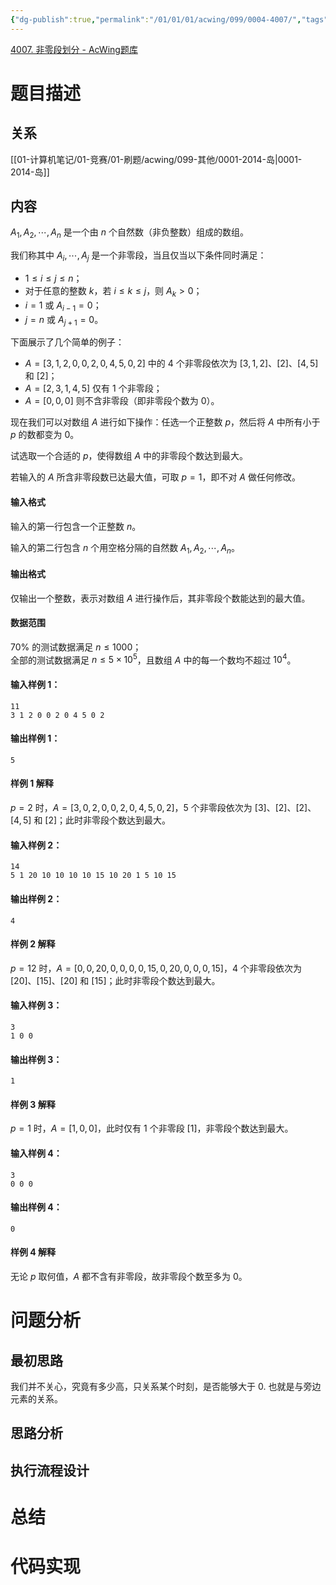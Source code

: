 ```yaml
---
{"dg-publish":true,"permalink":"/01/01/01/acwing/099/0004-4007/","tags":["blog","差分"]}
---
```


[4007. 非零段划分 - AcWing题库](https://www.acwing.com/problem/content/4010/)
# 题目描述
## 关系
[[01-计算机笔记/01-竞赛/01-刷题/acwing/099-其他/0001-2014-岛\|0001-2014-岛]]
## 内容
$A_1, A_2, \cdots, A_n$ 是一个由 $n$ 个自然数（非负整数）组成的数组。

我们称其中 $A_i, \cdots, A_j$ 是一个非零段，当且仅当以下条件同时满足：

*   $1 \le i \le j \le n$；
*   对于任意的整数 $k$，若 $i \le k \le j$，则 $A_k > 0$；
*   $i = 1$ 或 $A_{i-1} = 0$；
*   $j = n$ 或 $A_{j+1} = 0$。

下面展示了几个简单的例子：

*   $A = [3, 1, 2, 0, 0, 2, 0, 4, 5, 0, 2]$ 中的 $4$ 个非零段依次为 $[3, 1, 2]$、$[2]$、$[4, 5]$ 和 $[2]$；
*   $A = [2, 3, 1, 4, 5]$ 仅有 $1$ 个非零段；
*   $A = [0, 0, 0]$ 则不含非零段（即非零段个数为 $0$）。

现在我们可以对数组 $A$ 进行如下操作：任选一个正整数 $p$，然后将 $A$ 中所有小于 $p$ 的数都变为 $0$。

试选取一个合适的 $p$，使得数组 $A$ 中的非零段个数达到最大。

若输入的 $A$ 所含非零段数已达最大值，可取 $p=1$，即不对 $A$ 做任何修改。

#### 输入格式

输入的第一行包含一个正整数 $n$。

输入的第二行包含 $n$ 个用空格分隔的自然数 $A_1, A_2, \cdots, A_n$。

#### 输出格式

仅输出一个整数，表示对数组 $A$ 进行操作后，其非零段个数能达到的最大值。

#### 数据范围

$70\%$ 的测试数据满足 $n \le 1000$；  
全部的测试数据满足 $n \le 5 \times 10^{5}$，且数组 $A$ 中的每一个数均不超过 $10^{4}$。

#### 输入样例 1：

```
11
3 1 2 0 0 2 0 4 5 0 2
```

#### 输出样例 1：

```
5
```

#### 样例 1 解释

$p = 2$ 时，$A = [3, 0, 2, 0, 0, 2, 0, 4, 5, 0, 2]$，$5$ 个非零段依次为 $[3]$、$[2]$、$[2]$、$[4, 5]$ 和 $[2]$；此时非零段个数达到最大。

#### 输入样例 2：

```
14
5 1 20 10 10 10 10 15 10 20 1 5 10 15
```

#### 输出样例 2：

```
4
```

#### 样例 2 解释

$p = 12$ 时，$A = [0, 0, 20, 0, 0, 0, 0, 15, 0, 20, 0, 0, 0, 15]$，$4$ 个非零段依次为 $[20]$、$[15]$、$[20]$ 和 $[15]$；此时非零段个数达到最大。

#### 输入样例 3：

```
3
1 0 0
```

#### 输出样例 3：

```
1
```

#### 样例 3 解释

$p = 1$ 时，$A = [1, 0, 0]$，此时仅有 $1$ 个非零段 $[1]$，非零段个数达到最大。

#### 输入样例 4：

```
3
0 0 0
```

#### 输出样例 4：

```
0
```

#### 样例 4 解释

无论 $p$ 取何值，$A$ 都不含有非零段，故非零段个数至多为 $0$。
# 问题分析
## 最初思路
我们并不关心，究竟有多少高，只关系某个时刻，是否能够大于 0. 也就是与旁边元素的关系。
## 思路分析

## 执行流程设计

# 总结

# 代码实现
```

```